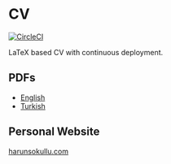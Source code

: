 # CV

[![CircleCI](https://circleci.com/gh/suphero/cv.svg?style=svg)](https://circleci.com/gh/suphero/cv)

LaTeX based CV with continuous deployment.

## PDFs

- [English]([docs/CONTRIBUTING.md](https://github.com/suphero/cv/releases/latest/download/HarunSokullu_en.pdf))
- [Turkish](https://github.com/suphero/cv/releases/latest/download/HarunSokullu_tr.pdf)

## Personal Website

[harunsokullu.com](https://harunsokullu.com/)
